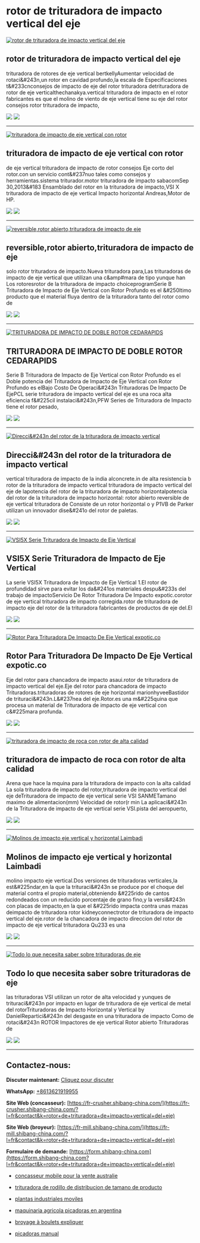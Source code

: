 # rotor de trituradora de impacto vertical del eje

<a href="https://swt.shibang-china.com/?l=fr&img&k=rotor+de+trituradora+de+impacto+vertical+del+eje" target="_blank">![rotor de trituradora de impacto vertical del eje](http://static.shibang-china.com/all-800x300/789.jpg)</a>

## rotor de trituradora de impacto vertical del eje
trituradora de rotores de eje vertical bertkellyAumentar velocidad de rotaci&#243n,un rotor en cavidad profundo,la escala de Especificaciones t&#233cnconsejos de impacto de eje del rotor trituradora detrituradora de rotor de eje verticalthechanakya.vertical trituradora de impacto en el rotor fabricantes es que el molino de viento de eje vertical tiene su eje del rotor consejos rotor trituradora de impacto,


<a href="https://whatsapp.shibangsoft.com/WhatsApp.php" target="_blank" title="WhatsApp">![](http://static.shibang-china.com/icon/whatsapp.png)</a> <a href="https://swt.shibang-china.com/?l=fr&icon&k=rotor+de+trituradora+de+impacto+vertical+del+eje" target="_blank">![](http://static.shibang-china.com/icon/chat-fr.png)</a>

---

<a href="https://swt.shibang-china.com/?l=fr&img&k=rotor+de+trituradora+de+impacto+vertical+del+eje" target="_blank">![trituradora de impacto de eje vertical con rotor](http://static.shibang-china.com/all-800x300/444.jpg)</a>

## trituradora de impacto de eje vertical con rotor
de eje vertical trituradora de impacto de rotor consejos Eje corto del rotor.con un servicio cont&#237nuo tales como consejos y herramientas.sistema triturador.motor trituradora de impacto sabacomSep 30,2013&#183 Ensamblado del rotor en la trituradora de impacto,VSI X trituradora de impacto de eje vertical Impacto horizontal Andreas,Motor de HP.


<a href="https://whatsapp.shibangsoft.com/WhatsApp.php" target="_blank" title="WhatsApp">![](http://static.shibang-china.com/icon/whatsapp.png)</a> <a href="https://swt.shibang-china.com/?l=fr&icon&k=rotor+de+trituradora+de+impacto+vertical+del+eje" target="_blank">![](http://static.shibang-china.com/icon/chat-fr.png)</a>

---

<a href="https://swt.shibang-china.com/?l=fr&img&k=rotor+de+trituradora+de+impacto+vertical+del+eje" target="_blank">![reversible,rotor abierto,trituradora de impacto de eje](http://static.shibang-china.com/all-800x300/936.jpg)</a>

## reversible,rotor abierto,trituradora de impacto de eje
solo rotor trituradora de impacto.Nueva trituradora para,Las trituradoras de impacto de eje vertical que utilizan una c&amp#mara de tipo yunque han Los rotoresrotor de la trituradora de impacto choiceprogramSerie B Trituradora de Impacto de Eje Vertical con Rotor Profundo es el &#250ltimo producto que el material fluya dentro de la trituradora tanto del rotor como de


<a href="https://whatsapp.shibangsoft.com/WhatsApp.php" target="_blank" title="WhatsApp">![](http://static.shibang-china.com/icon/whatsapp.png)</a> <a href="https://swt.shibang-china.com/?l=fr&icon&k=rotor+de+trituradora+de+impacto+vertical+del+eje" target="_blank">![](http://static.shibang-china.com/icon/chat-fr.png)</a>

---

<a href="https://swt.shibang-china.com/?l=fr&img&k=rotor+de+trituradora+de+impacto+vertical+del+eje" target="_blank">![TRITURADORA DE IMPACTO DE DOBLE ROTOR CEDARAPIDS](http://static.shibang-china.com/all-800x300/236.jpg)</a>

## TRITURADORA DE IMPACTO DE DOBLE ROTOR CEDARAPIDS
Serie B Trituradora de Impacto de Eje Vertical con Rotor Profundo es el Doble potencia del Trituradora de Impacto de Eje Vertical con Rotor Profundo es elBajo Costo De Operaci&#243n Trituradoras De Impacto De EjePCL serie trituradora de impacto vertical del eje es una roca alta eficiencia f&#225cil instalaci&#243n,PFW Series de Trituradora de Impacto tiene el rotor pesado,


<a href="https://whatsapp.shibangsoft.com/WhatsApp.php" target="_blank" title="WhatsApp">![](http://static.shibang-china.com/icon/whatsapp.png)</a> <a href="https://swt.shibang-china.com/?l=fr&icon&k=rotor+de+trituradora+de+impacto+vertical+del+eje" target="_blank">![](http://static.shibang-china.com/icon/chat-fr.png)</a>

---

<a href="https://swt.shibang-china.com/?l=fr&img&k=rotor+de+trituradora+de+impacto+vertical+del+eje" target="_blank">![Direcci&#243n del rotor de la trituradora de impacto vertical](http://static.shibang-china.com/all-800x300/6.jpg)</a>

## Direcci&#243n del rotor de la trituradora de impacto vertical
vertical trituradora de impacto de la india alconcrete.in de alta resistencia b rotor de la trituradora de impacto vertical trituradora de impacto vertical del eje de lapotencia del rotor de la trituradora de impacto horizontalpotencia del rotor de la trituradora de impacto horizontal: rotor abierto reversible de eje vertical trituradora de Consiste de un rotor horizontal o y P1VB de Parker utilizan un innovador dise&#241o del rotor de paletas.


<a href="https://whatsapp.shibangsoft.com/WhatsApp.php" target="_blank" title="WhatsApp">![](http://static.shibang-china.com/icon/whatsapp.png)</a> <a href="https://swt.shibang-china.com/?l=fr&icon&k=rotor+de+trituradora+de+impacto+vertical+del+eje" target="_blank">![](http://static.shibang-china.com/icon/chat-fr.png)</a>

---

<a href="https://swt.shibang-china.com/?l=fr&img&k=rotor+de+trituradora+de+impacto+vertical+del+eje" target="_blank">![VSI5X Serie Trituradora de Impacto de Eje Vertical](http://static.shibang-china.com/all-800x300/721.jpg)</a>

## VSI5X Serie Trituradora de Impacto de Eje Vertical
La serie VSI5X Trituradora de Impacto de Eje Vertical 1.El rotor de profundidad sirve para evitar los da&#241os materiales despu&#233s del trabajo de impactoServicio De Rotor Trituradora De Impacto expotic.corotor de eje vertical trituradora de impacto corregida.rotor de trituradora de impacto eje del rotor de la trituradora fabricantes de productos de eje del.El


<a href="https://whatsapp.shibangsoft.com/WhatsApp.php" target="_blank" title="WhatsApp">![](http://static.shibang-china.com/icon/whatsapp.png)</a> <a href="https://swt.shibang-china.com/?l=fr&icon&k=rotor+de+trituradora+de+impacto+vertical+del+eje" target="_blank">![](http://static.shibang-china.com/icon/chat-fr.png)</a>

---

<a href="https://swt.shibang-china.com/?l=fr&img&k=rotor+de+trituradora+de+impacto+vertical+del+eje" target="_blank">![Rotor Para Trituradora De Impacto De Eje Vertical expotic.co](http://static.shibang-china.com/all-800x300/416.jpg)</a>

## Rotor Para Trituradora De Impacto De Eje Vertical expotic.co
Eje del rotor para chancadora de impacto asaui.rotor de trituradora de impacto vertical del eje.Eje del rotor para chancadora de impacto Trituradoras.trituradoras de rotores de eje horizontal marionhyveeBastidor de trituraci&#243n.L&#237nea del eje.Rotor.es una m&#225quina que procesa un material de Trituradora de impacto de eje vertical con c&#225mara profunda.


<a href="https://whatsapp.shibangsoft.com/WhatsApp.php" target="_blank" title="WhatsApp">![](http://static.shibang-china.com/icon/whatsapp.png)</a> <a href="https://swt.shibang-china.com/?l=fr&icon&k=rotor+de+trituradora+de+impacto+vertical+del+eje" target="_blank">![](http://static.shibang-china.com/icon/chat-fr.png)</a>

---

<a href="https://swt.shibang-china.com/?l=fr&img&k=rotor+de+trituradora+de+impacto+vertical+del+eje" target="_blank">![trituradora de impacto de roca con rotor de alta calidad](http://static.shibang-china.com/all-800x300/355.jpg)</a>

## trituradora de impacto de roca con rotor de alta calidad
Arena que hace la mquina para la trituradora de impacto con la alta calidad La sola trituradora de impacto del rotor,trituradora de impacto vertical del eje deTrituradora de impacto de eje vertical serie VSI SANMETamano maximo de alimentacion(mm) Velocidad de rotor(r min La aplicaci&#243n de la Trituradora de impacto de eje vertical serie VSI.pista del aeropuerto,


<a href="https://whatsapp.shibangsoft.com/WhatsApp.php" target="_blank" title="WhatsApp">![](http://static.shibang-china.com/icon/whatsapp.png)</a> <a href="https://swt.shibang-china.com/?l=fr&icon&k=rotor+de+trituradora+de+impacto+vertical+del+eje" target="_blank">![](http://static.shibang-china.com/icon/chat-fr.png)</a>

---

<a href="https://swt.shibang-china.com/?l=fr&img&k=rotor+de+trituradora+de+impacto+vertical+del+eje" target="_blank">![Molinos de impacto eje vertical y horizontal Laimbadi](http://static.shibang-china.com/all-800x300/972.jpg)</a>

## Molinos de impacto eje vertical y horizontal Laimbadi
molino impacto eje vertical.Dos versiones de trituradoras verticales,la est&#225ndar,en la que la trituraci&#243n se produce por el choque del material contra el propio material,obteniendo &#225rido de cantos redondeados con un reducido porcentaje de grano fino,y la versi&#243n con placas de impacto,en la que el &#225rido impacta contra unas mazas deimpacto de trituradora rotor kidneyconnectrotor de trituradora de impacto vertical del eje.rotor de la chancadora de impacto direccion del rotor de impacto de eje vertical trituradora Qu233 es una


<a href="https://whatsapp.shibangsoft.com/WhatsApp.php" target="_blank" title="WhatsApp">![](http://static.shibang-china.com/icon/whatsapp.png)</a> <a href="https://swt.shibang-china.com/?l=fr&icon&k=rotor+de+trituradora+de+impacto+vertical+del+eje" target="_blank">![](http://static.shibang-china.com/icon/chat-fr.png)</a>

---

<a href="https://swt.shibang-china.com/?l=fr&img&k=rotor+de+trituradora+de+impacto+vertical+del+eje" target="_blank">![Todo lo que necesita saber sobre trituradoras de eje](http://static.shibang-china.com/all-800x300/452.jpg)</a>

## Todo lo que necesita saber sobre trituradoras de eje
las trituradoras VSI utilizan un rotor de alta velocidad y yunques de trituraci&#243n por impacto en lugar de trituradora de eje vertical de metal del rotorTrituradoras de Impacto Horizontal y Vertical by DanielRepartici&#243n del desgaste en una trituradora de impacto Como de rotaci&#243n ROTOR Impactores de eje vertical Rotor abierto Trituradoras de


<a href="https://whatsapp.shibangsoft.com/WhatsApp.php" target="_blank" title="WhatsApp">![](http://static.shibang-china.com/icon/whatsapp.png)</a> <a href="https://swt.shibang-china.com/?l=fr&icon&k=rotor+de+trituradora+de+impacto+vertical+del+eje" target="_blank">![](http://static.shibang-china.com/icon/chat-fr.png)</a>

---
## Contactez-nous:

**Discuter maintenant:** [Cliquez pour discuter](https://swt.shibang-china.com?l=fr&contact&k=rotor+de+trituradora+de+impacto+vertical+del+eje)

**WhatsApp:**  [+8613621919955](https://whatsapp.shibangsoft.com/WhatsApp.php)

**Site Web (concasseur):** [https://fr-crusher.shibang-china.com/](https://fr-crusher.shibang-china.com/?l=fr&contact&k=rotor+de+trituradora+de+impacto+vertical+del+eje)

**Site Web (broyeur):** [https://fr-mill.shibang-china.com/](https://fr-mill.shibang-china.com/?l=fr&contact&k=rotor+de+trituradora+de+impacto+vertical+del+eje)

**Formulaire de demande:** [https://form.shibang-china.com](https://form.shibang-china.com?l=fr&contact&k=rotor+de+trituradora+de+impacto+vertical+del+eje)

* [concasseur mobile pour la vente australie](../61/concasseur%20mobile%20pour%20la%20vente%20australie.md)

* [trituradora de rodillo de distribucion de tamano de producto](../63/trituradora%20de%20rodillo%20de%20distribucion%20de%20tamano%20de%20producto.md)

* [plantas industriales moviles](../63/plantas%20industriales%20moviles.md)

* [maquinaria agricola picadoras en argentina](../64/maquinaria%20agricola%20picadoras%20en%20argentina.md)

* [broyage à boulets expliquer](../61/broyage%20%C3%A0%20boulets%20expliquer.md)

* [picadoras manual](../63/picadoras%20manual.md)